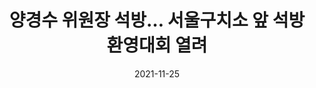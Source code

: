 ---
title: 양경수 위원장 석방… 서울구치소 앞 석방 환영대회 열려
date: 2021-11-25
description: 지난 7월 3일 서울 종로에서 전국노동자대회를 주도하며 감염병 예방법 위반 등의 혐의로 9월 2일 새벽 경찰에 의해 강제 연행, 구속됐던 양경수 민주노총 위원장이 11월 25일 서울구치소에서 석방됐다. 서울구치소를 나온 양경수 위원장이 석방을 축하하는 시민과 정치권, 민주노총 조합원들에게 둘러쌓여 있다.
components: 
  - /img/2021-11-25.jpeg
resources:
- name: 양경수 민주노총 위원장이 25일 오후 1심에서 징역 1년, 벌금 300만원, 집행유예 2년을 선고받고 이날 오후 3시 44분 서울구치소에서 석방됐다.
  src: https://kctu-photo.durumi.io/img/2021-11-25.jpeg
  description: 지난 7월 3일 서울 종로에서 전국노동자대회를 주도하며 감염병 예방법 위반 등의 혐의로 9월 2일 새벽 경찰에 의해 강제 연행, 구속됐던 양경수 민주노총 위원장이 11월 25일 서울구치소에서 석방됐다. 서울구치소를 나온 양경수 위원장이 석방을 축하하는 시민과 정치권, 민주노총 조합원들에게 둘러쌓여 있다.
---